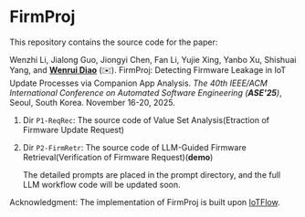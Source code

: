 # FirmProj
This repository contains the source code for the paper:

Wenzhi Li, Jialong Guo, Jiongyi Chen, Fan Li, Yujie Xing, Yanbo Xu, Shishuai Yang, and [**Wenrui Diao**](https://diaowenrui.github.io/) (✉️). FirmProj: Detecting Firmware Leakage in IoT Update Processes via Companion App Analysis. *The 40th IEEE/ACM International Conference on Automated Software Engineering (**ASE'25**)*, Seoul, South Korea. November 16-20, 2025.



 1. Dir `P1-ReqRec`: The source code of Value Set Analysis(Etraction of Firmware Update Request)
 2. Dir `P2-FirmRetr`: The source code of LLM-Guided Firmware Retrieval(Verification of Firmware Request)(**demo**)

    The detailed prompts are placed in the prompt directory, and the full LLM workflow code will be updated soon.

Acknowledgment: The implementation of FirmProj is built upon [IoTFlow](https://github.com/SecPriv/iotflow/tree/main).
